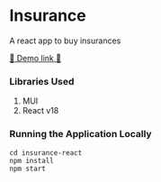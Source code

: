 # Insurance

A react app to buy insurances

[🚀 Demo link 🚀](https://sensational-cocada-8b2961.netlify.app/)

### Libraries Used
1. MUI
2. React v18

### Running the Application Locally

```
cd insurance-react
npm install
npm start
```
